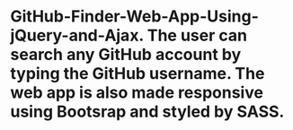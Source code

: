 # GitHub-Finder-Web-App-Using-jQuery-and-Ajax. The user can search any GitHub account by typing the GitHub username. The web app is also made responsive using Bootsrap and styled by SASS.
